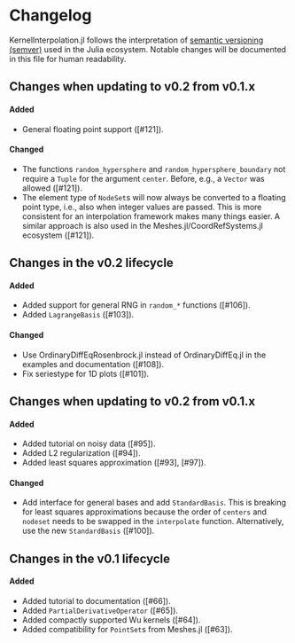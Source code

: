 # Changelog

KernelInterpolation.jl follows the interpretation of
[semantic versioning (semver)](https://julialang.github.io/Pkg.jl/dev/compatibility/#Version-specifier-format-1)
used in the Julia ecosystem. Notable changes will be documented in this file
for human readability.

## Changes when updating to v0.2 from v0.1.x

#### Added

- General floating point support  ([#121]).

#### Changed

- The functions `random_hypersphere` and `random_hypersphere_boundary` not require a `Tuple` for
  the argument `center`. Before, e.g., a `Vector` was allowed ([#121]).
- The element type of `NodeSet`s will now always be converted to a floating point type, i.e., also when
  integer values are passed. This is more consistent for an interpolation framework makes many things easier.
  A similar approach is also used in the Meshes.jl/CoordRefSystems.jl ecosystem ([#121]).

## Changes in the v0.2 lifecycle

#### Added

- Added support for general RNG in `random_*` functions ([#106]).
- Added `LagrangeBasis` ([#103]).

#### Changed

- Use OrdinaryDiffEqRosenbrock.jl instead of OrdinaryDiffEq.jl in the examples and documentation ([#108]).
- Fix seriestype for 1D plots ([#101]).

## Changes when updating to v0.2 from v0.1.x

#### Added

- Added tutorial on noisy data ([#95]).
- Added L2 regularization ([#94]).
- Added least squares approximation ([#93], [#97]).

#### Changed

- Add interface for general bases and add `StandardBasis`. This is breaking for least squares approximations because
  the order of `centers` and `nodeset` needs to be swapped in the `interpolate` function. Alternatively, use the new
  `StandardBasis` ([#100]).

## Changes in the v0.1 lifecycle

#### Added

- Added tutorial to documentation ([#66]).
- Added `PartialDerivativeOperator` ([#65]).
- Added compactly supported Wu kernels ([#64]).
- Added compatibility for `PointSet`s  from Meshes.jl ([#63]).
